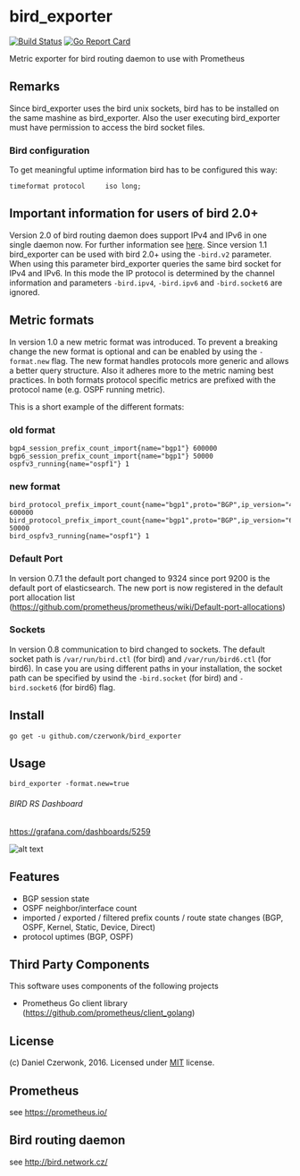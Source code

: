 # bird_exporter 
[![Build Status](https://travis-ci.org/czerwonk/bird_exporter.svg)](https://travis-ci.org/czerwonk/bird_exporter)
[![Go Report Card](https://goreportcard.com/badge/github.com/czerwonk/bird_exporter)](https://goreportcard.com/report/github.com/czerwonk/bird_exporter)

Metric exporter for bird routing daemon to use with Prometheus

## Remarks
Since bird_exporter uses the bird unix sockets, bird has to be installed on the same mashine as bird_exporter. Also the user executing bird_exporter must have permission to access the bird socket files. 

### Bird configuration
To get meaningful uptime information bird has to be configured this way:
```
timeformat protocol     iso long;
```

## Important information for users of bird 2.0+
Version 2.0 of bird routing daemon does support IPv4 and IPv6 in one single daemon now. 
For further information see [here](https://gitlab.labs.nic.cz/labs/bird/wikis/transition-notes-to-bird-2). 
Since version 1.1 bird_exporter can be used with bird 2.0+ using the `-bird.v2` parameter. 
When using this parameter bird_exporter queries the same bird socket for IPv4 and IPv6. 
In this mode the IP protocol is determined by the channel information and parameters `-bird.ipv4`, `-bird.ipv6` and `-bird.socket6` are ignored.

## Metric formats
In version 1.0 a new metric format was introduced. 
To prevent a breaking change the new format is optional and can be enabled by using the ```-format.new``` flag.
The new format handles protocols more generic and allows a better query structure.
Also it adheres more to the metric naming best practices.
In both formats protocol specific metrics are prefixed with the protocol name (e.g. OSPF running metric).

This is a short example of the different formats:

### old format
```
bgp4_session_prefix_count_import{name="bgp1"} 600000
bgp6_session_prefix_count_import{name="bgp1"} 50000
ospfv3_running{name="ospf1"} 1
```

### new format
```
bird_protocol_prefix_import_count{name="bgp1",proto="BGP",ip_version="4"} 600000
bird_protocol_prefix_import_count{name="bgp1",proto="BGP",ip_version="6"} 50000
bird_ospfv3_running{name="ospf1"} 1
```

### Default Port
In version 0.7.1 the default port changed to 9324 since port 9200 is the default port of elasticsearch. The new port is now registered in the default port allocation list (https://github.com/prometheus/prometheus/wiki/Default-port-allocations)

### Sockets
In version 0.8 communication to bird changed to sockets. The default socket path is ```/var/run/bird.ctl``` (for bird) and ```/var/run/bird6.ctl``` (for bird6). In case you are using different paths in your installation, the socket path can be specified by usind the ```-bird.socket``` (for bird) and ```-bird.socket6``` (for bird6) flag.

## Install
```
go get -u github.com/czerwonk/bird_exporter
```

## Usage
```
bird_exporter -format.new=true
```

###### BIRD RS Dashboard

https://grafana.com/dashboards/5259

![alt text](https://github.com/czerwonk/bird_exporter/blob/master/grafana/img/bird_exporter.png)

## Features
* BGP session state
* OSPF neighbor/interface count
* imported / exported / filtered prefix counts / route state changes (BGP, OSPF, Kernel, Static, Device, Direct)
* protocol uptimes (BGP, OSPF)

## Third Party Components
This software uses components of the following projects
* Prometheus Go client library (https://github.com/prometheus/client_golang)

## License
(c) Daniel Czerwonk, 2016. Licensed under [MIT](LICENSE) license.

## Prometheus
see https://prometheus.io/

## Bird routing daemon
see http://bird.network.cz/
